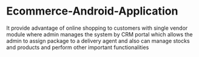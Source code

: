 # Ecommerce-Android-Application
It provide advantage of online shopping to customers with single vendor module where admin manages the system by CRM portal which allows the admin to assign package to a delivery agent and also can manage stocks and products and perform other important functionalities
